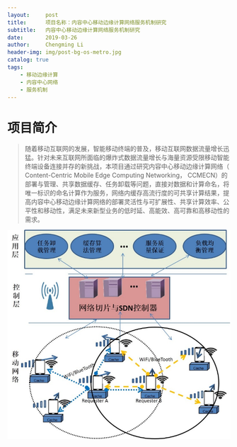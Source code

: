 ```yaml
---
layout:     post
title:      项目名称：内容中心移动边缘计算网络服务机制研究
subtitle:   内容中心移动边缘计算网络服务机制研究
date:       2019-03-26
author:     Chengming Li
header-img: img/post-bg-os-metro.jpg
catalog: true
tags:
    - 移动边缘计算
    - 内容中心网络
    - 服务机制
---
```

# 项目简介

>随着移动互联网的发展，智能移动终端的普及，移动互联网数据流量增长迅猛。针对未来互联网所面临的爆炸式数据流量增长与海量资源受限移动智能终端设备连接并存的新挑战，本项目通过研究内容中心移动边缘计算网络（ Content-Centric Mobile Edge Computing Networking， CCMECN）的部署与管理、共享数据缓存、任务卸载等问题，直接对数据和计算命名，将唯一标识的命名计算作为服务，网络内缓存高流行度的可共享计算结果，提高内容中心移动边缘计算网络的部署灵活性与可扩展性、共享计算效率、公平性和移动性，满足未来新型业务的低时延、高能效、高可靠和高移动性的需求。

![image](/img/project-study/ccmecn-content-1.jpg)



